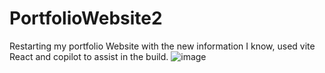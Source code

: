 # PortfolioWebsite2
 Restarting my portfolio Website with the new information I know, used vite React and copilot to assist in the build.
![image](https://github.com/user-attachments/assets/bc5f3010-f48b-4130-864c-95ecda01c04b)
